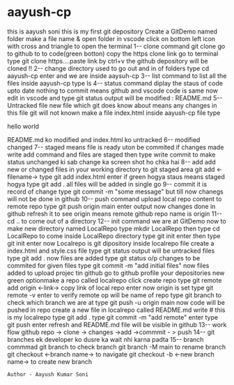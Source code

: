 # aayush-cp
this is aayush soni this is my first git depository
Create a GitDemo named folder make a file name & open folder in vscode
click on bottom left icon with cross and triangle to open the terminal
1-- clone command
   git clone <link>
   go to github to to code(green botton) copy the https clone link
   go to terminal type git clone https....paste link by ctrl+v
   the github depository will be cloned !!
2-- change directory 
   used to go out and in of folders
   type cd aayush-cp enter and we are inside aaysuh-cp
3-- list command
   to list all the files inside aayush-cp
   type ls 
4-- status command
    diplay the staus of code
    upto date nothing to commit means github and vscode code is same
    now edit in vscode  and type git status 
    output will be modified : README.md
5-- Untracked file 
    new file which git does know about means any changes in this file git will not known
    make a file index.html inside aayush-cp file 
    type <p>hello world</p>
    README.md ko modified and index.html ko untracked 
6-- modified 
    changed
7-- staged 
   means file is ready uton be commited 
   if changes made write add command and files are staged
   then type write commit to make status unchanged ki sab change ka screen shot ho chka hai
8-- add 
add new or changed files in your working directory to git staged area 
git add <-filename->
type git add index.html enter if  green hogya staus means staged hogya
type git add .   all files will be added in single go 
9-- commit
it is record of change 
type git commit -m "some message" 
but till now chanegs will not be done in github
10-- push command 
upload local repo content to remote repo
type git push origin main   enter output now changes done in github refresh it to see
origin means remote github repo name is origin
11-- cd .. 
to come out of a directory
12-- init command 
   we are at GitDemo now to make new directory named LocalRepo  type mkdir LocalRepo
  then type cd LocalRepo to come inside LocalRepo directory
  type git init enter then type git init enter now Localrepo is  git dipository
inside localrepo file create a index.html and style.css file
type git status output will be untracked files
type git add .   now files are added
type git status o/p changes to be commited for given files
type git commit -m "add initial files" now files added 
to upload projec tin github go to github profile your depositories new green optionmake a repo called localrepo click create repo 
type git remote add origin <-link->
copy link of local repo enter now origin is set 
type git remote -v enter to verify remote  op will be name of repo
type git branch    to check which branch we are at
type git push -u origin main  now code will be pushed in repo 
create a new file in localrepo called README.md 
write   # this is my localrepo 
type git add . 
type git commit -m "add remote" enter
type git push enter  refresh and README.md file will be visible in github
13-- work flow 
    github repo -> clone -> changes ->add ->commmit - > push
14-- git branches 
   ek developer ko dusre ka wait nhi karna padta 
15-- branch commmad
   git branch   to check branch
   git branch -M main   to rename branch
   git checkout <-branch name->  to navigate 
   git checkout -b <-new branch name->   to create new branch 






















    Author - Aayush Kumar Soni
